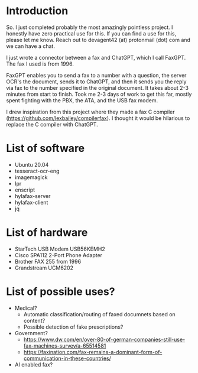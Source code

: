 # Introduction
So. I just completed probably the most amazingly pointless project. I honestly have zero practical use for this. If you can find a use for this, please let me know. Reach out to devagent42 (at) protonmail (dot) com and we can have a chat.

I just wrote a connector between a fax and ChatGPT, which I call FaxGPT. The fax I used is from 1996. 

FaxGPT enables you to send a fax to a number with a question, the server OCR's the document, sends it to ChatGPT, and then it sends you the reply via fax to the number specified in the original document. It takes about 2-3 minutes from start to finish. Took me 2-3 days of work to get this far, mostly spent fighting with the PBX, the ATA, and the USB fax modem.

I drew inspiration from this project where they made a fax C compiler (https://github.com/lexbailey/compilerfax). I thought it would be hilarious to replace the C compiler with ChatGPT.

# List of software
- Ubuntu 20.04
- tesseract-ocr-eng 
- imagemagick 
- lpr 
- enscript 
- hylafax-server 
- hylafax-client 
- jq

# List of hardware
- StarTech USB Modem USB56KEMH2
- Cisco SPA112 2-Port Phone Adapter
- Brother FAX 255 from 1996
- Grandstream UCM6202

# List of possible uses?
- Medical?
    - Automatic classification/routing of faxed documnets based on content?
    - Possible detection of fake prescriptions?
- Government?
    - https://www.dw.com/en/over-80-of-german-companies-still-use-fax-machines-survey/a-65514581
    - https://faxination.com/fax-remains-a-dominant-form-of-communication-in-these-countries/
- AI enabled fax?